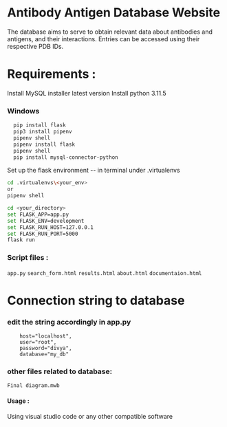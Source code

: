 # Antibody Antigen Database Website
The database aims to serve to obtain relevant data about antibodies and antigens, and their interactions.
Entries can be accessed using their respective PDB IDs.

# Requirements :
Install MySQL installer latest version
Install python 3.11.5
### Windows 
```bash
  pip install flask
  pip3 install pipenv
  pipenv shell
  pipenv install flask
  pipenv shell
  pip install mysql-connector-python 
```
Set up the flask environment -- in terminal under .virtualenvs
```bash
cd .virtualenvs\<your_env>
or
pipenv shell
```
```bash
cd <your_directory>
set FLASK_APP=app.py
set FLASK_ENV=development
set FLASK_RUN_HOST=127.0.0.1
set FLASK_RUN_PORT=5000
flask run
```

### Script files :
`app.py`
`search_form.html`
`results.html`
`about.html`
`documentaion.html`

# Connection string to database 
### edit the string accordingly in app.py 
        host="localhost",
        user="root",
        password="divya",
        database="my_db"
### other files related to database: 
`Final diagram.mwb`

#### Usage :
Using visual studio code or any other compatible software
